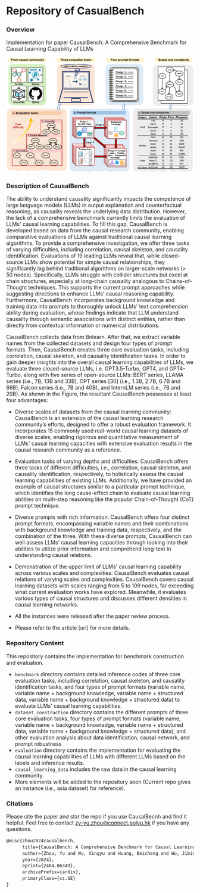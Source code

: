 # Repository of CasualBench



### Overview

Implementation for paper CausalBench: A Comprehensive Benchmark for Causal Learning Capability of LLMs


<img src="figs/framework.png" style="width: auto; height: auto;" alt="framework"> 



### Description of CausalBench

The ability to understand causality significantly impacts the competence of large language models (LLMs) in output explanation and counterfactual reasoning, as causality reveals the underlying data distribution. However, the lack of a comprehensive benchmark currently limits the evaluation of LLMs' causal learning capabilities. To fill this gap, CausalBench is developed based on data from the causal research community, enabling comparative evaluations of LLMs against traditional causal learning algorithms. To provide a comprehensive investigation, we offer three tasks of varying difficulties, including correlation, causal skeleton, and causality identification. Evaluations of 19 leading LLMs reveal that, while closed-source LLMs show potential for simple causal relationships, they significantly lag behind traditional algorithms on larger-scale networks (> 50 nodes). Specifically, LLMs struggle with collider structures but excel at chain structures, especially at long-chain causality analogous to Chains-of-Thought techniques. This supports the current prompt approaches while suggesting directions to enhance LLMs' causal reasoning capability. Furthermore, CausalBench incorporates background knowledge and training data into prompts to thoroughly unlock LLMs' text comprehension ability during evaluation, whose findings indicate that LLM understand causality through semantic associations with distinct entities, rather than directly from contextual information or numerical distributions.

CausalBench collects data from Bnlearn. After that, we extract variable names from the collected datasets and design four types of prompt formats. Then, CausalBench creates three core evaluation tasks, including correlation, causal
skeleton, and causality identification tasks. In order to gain deeper insights into the overall causal learning capabilities of LLMs, we evaluate three closed-source LLMs, i.e. GPT3.5-Turbo, GPT4, and GPT4-Turbo, along with five series
of open-source LLMs: BERT series, LLAMA series (i.e., 7B, 13B and 33B), OPT series [30] (i.e., 1.3B, 2.7B, 6.7B and 66B), Falcon series (i.e., 7B and 40B), and InternLM series (i.e., 7B and 20B). As shown in the Figure, the resultant CausalBench possesses at least four advantages:

- Diverse scales of datasets from the causal learning community: CausalBench is an extension of the causal learning research community’s efforts, designed to offer a robust evaluation framework. It incorporates 15 commonly used real-world causal learning datasets of diverse scales, enabling rigorous and quantitative measurement of LLMs' causal learning capacities with extensive evaluation results in the causal research community as a reference.

- Evaluation tasks of varying depths and difficulties: CausalBench offers three tasks of different difficulties, i.e., correlation, causal skeleton, and causality identification, respectively, to holistically assess the causal learning capabilities of existing LLMs. Additionally, we have provided an example of causal structures similar to a particular prompt technique, which identifies the long cause-effect chain to evaluate causal learning abilities on multi-step reasoning like the popular Chain-of-Thought (CoT) prompt technique.


- Diverse prompts with rich information: CausalBench offers four distinct prompt formats, encompassing variable names and their combinations with background knowledge and training data, respectively, and the combination of the three. With these diverse prompts, CausalBench can well assess LLMs' causal learning capacities through looking into their abilities to utilize prior information and comprehend long-text in understanding causal relations.

- Demonstration of the upper limit of LLMs' causal learning capability across various scales and complexities: CausalBench evaluates causal relations of varying scales and complexities. CausalBench covers causal learning datasets with scales ranging from 5 to 109 nodes, far exceeding what current evaluation works have explored. Meanwhile, it evaluates various types of causal structures and discusses different densities in causal learning networks.	

- All the instances were released after the paper review process.

- Please refer to the article [url] for more details.



### Repository Content

This repository contains the implementation for benchmark construction and evaluation.

- `benchmark` directory contains detailed inference codes of three core evaluation tasks, including correlation, causal skeleton, and causality identification tasks, and four types of prompt formats (variable name, variable name + background knowledge, variable name + structured data, variable name + background knowledge + structured data) to evaluate LLMs' causal learning capabilities. 
- `dataset_construction` directory contains the different prompts of three core evaluation tasks, four types of prompt formats (variable name, variable name + background knowledge, variable name + structured data, variable name + background knowledge + structured data), and other evaluation analysis about data identification, causal network, and prompt robustness
- `evaluation` directory contains the implementation for evaluating the causal learning capabilities of LLMs with different LLMs based on the labels and inference results.
- `causal_learning_data` includes the raw data in the causal learning community.
-  More elements will be added to the repository soon (Current repo gives an instance (i.e., asia dataset) for reference).



### Citations

Please cite the paper and star the repo if you use CausalBecnh and find it helpful. Feel free to contact zy-yu.zhou@connect.polyu.hk if you have any questions.

```latex
@misc{zhou2024causalbench,
      title={CausalBench: A Comprehensive Benchmark for Causal Learning Capability of Large Language Models}, 
      author={Zhou, Yu and Wu, Xingyu and Huang, Beicheng and Wu, Jibin and Feng, Liang and Tan, Kay Chen},
      year={2024},
      eprint={2404.06349},
      archivePrefix={arXiv},
      primaryClass={cs.SE}
}
```
